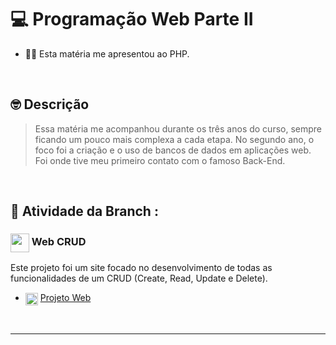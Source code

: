 # 💻 Programação Web Parte II
- ☝🏻 Esta matéria me apresentou ao PHP.

<br>

## 🤓 Descrição

> Essa matéria me acompanhou durante os três anos do curso, sempre ficando um pouco mais complexa a cada etapa. No segundo ano, o foco foi a criação e o uso de bancos de dados em aplicações web.
> Foi onde tive meu primeiro contato com o famoso Back-End.

<br>

## 📇 Atividade da Branch :

### <img src="https://skillicons.dev/icons?i=php" align="center" width = 30px /> Web CRUD
Este projeto foi um site focado no desenvolvimento de todas as funcionalidades de um CRUD (Create, Read, Update e Delete).
- <img src="https://skillicons.dev/icons?i=php" align="center" width = 20px /> [Projeto Web](https://github.com/RgoSL/DS-AMS-2024/tree/PW-II/ProjetoWeb) <!-- ⬅️ LINK PARA A RESPECTIVA ATIVIDADE-->
<br>

---
